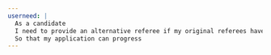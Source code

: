 ```yaml
---
userneed: |
  As a candidate
  I need to provide an alternative referee if my original referees have not responded or have declined
  So that my application can progress
---
```

